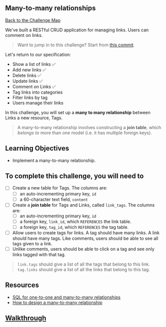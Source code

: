 ## Many-to-many relationships

[Back to the Challenge Map](00_challenge_map.md#challenges)

We've built a RESTful CRUD application for managing links. Users can comment on links.

> Want to jump in to this challenge? Start from [this commit](https://github.com/sjmog/bookmark_manager/commit/c81305935bf16747f16bb20466d4c75d5e1d667d).

Let's return to our specification:

* Show a list of links :white_check_mark:
* Add new links :white_check_mark:
* Delete links :white_check_mark:
* Update links :white_check_mark:
* Comment on Links :white_check_mark:
* Tag links into categories
* Filter links by tag
* Users manage their links

In this challenge, you will set up a **many to many relationship** between Links a new resource, Tags.

> A many-to-many relationship involves constructing a **join table**, which _belongs to_ more than one model (i.e. it has multiple foreign keys).

## Learning Objectives

* Implement a many-to-many relationship.

## To complete this challenge, you will need to

- [ ] Create a new table for Tags. The columns are:
  - [ ] an auto-incrementing primary key, `id`
  - [ ] a 60-character text field, `content`
- [ ] Create a **join table** for Tags and Links, called `link_tags`. The columns are:
  - [ ] an auto-incrementing primary key, `id`
  - [ ] a foreign key, `link_id`, which `REFERENCES` the link table.
  - [ ] a foreign key, `tag_id`, which `REFERENCES` the tag table.
- [ ] Allow users to create tags for links. A tag should have many links. A link should have many tags. Like comments, users should be able to see all tags given to a link.
- [ ] Unlike comments, users should be able to click on a tag and see only links tagged with that tag.

> `link.tags` should give a list of all the tags that belong to this link.
> `tag.links` should give a list of all the links that belong to this tag.

## Resources

* [SQL for one-to-one and many-to-many relationships](https://stackoverflow.com/questions/7296846/how-to-implement-one-to-one-one-to-many-and-many-to-many-relationships-while-de)
* [How to design a many-to-many relationship](https://dzone.com/articles/how-to-handle-a-many-to-many-relationship-in-datab)

## [Walkthrough](walkthroughs/14.md)
